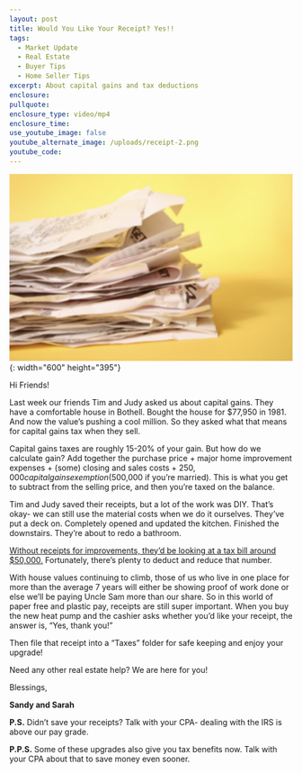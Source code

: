 ```yaml
---
layout: post
title: Would You Like Your Receipt? Yes!!
tags:
  - Market Update
  - Real Estate
  - Buyer Tips
  - Home Seller Tips
excerpt: About capital gains and tax deductions
enclosure:
pullquote:
enclosure_type: video/mp4
enclosure_time:
use_youtube_image: false
youtube_alternate_image: /uploads/receipt-2.png
youtube_code:
---
```

![](/uploads/receipt-at2.png){: width="600" height="395"}

Hi Friends!

Last week our friends Tim and Judy asked us about capital gains. They have a comfortable house in Bothell. Bought the house for $77,950 in 1981. And now the value’s pushing a cool million. So they asked what that means for capital gains tax when they sell.

Capital gains taxes are roughly 15-20% of your gain. But how do we calculate gain? Add together the purchase price + major home improvement expenses + (some) closing and sales costs + $250,000 capital gains exemption ($500,000 if you’re married). This is what you get to subtract from the selling price, and then you’re taxed on the balance.

Tim and Judy saved their receipts, but a lot of the work was DIY. That’s okay- we can still use the material costs when we do it ourselves. They’ve put a deck on. Completely opened and updated the kitchen. Finished the downstairs. They’re about to redo a bathroom.

<u>Without receipts for improvements, they’d be looking at a tax bill around $50,000.</u> Fortunately, there’s plenty to deduct and reduce that number.

With house values continuing to climb, those of us who live in one place for more than the average 7 years will either be showing proof of work done or else we’ll be paying Uncle Sam more than our share. So in this world of paper free and plastic pay, receipts are still super important. When you buy the new heat pump and the cashier asks whether you’d like your receipt, the answer is, “Yes, thank you!”

Then file that receipt into a “Taxes” folder for safe keeping and enjoy your upgrade!

Need any other real estate help? We are here for you!

Blessings,

**Sandy and Sarah**

**P.S.** Didn’t save your receipts? Talk with your CPA- dealing with the IRS is above our pay grade.

**P.P.S.** Some of these upgrades also give you tax benefits now. Talk with your CPA about that to save money even sooner.